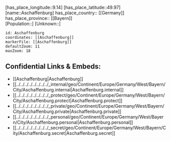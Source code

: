 ﻿---
location: [49.97,9.14] 
mapzoom: [7,12] 
mapmarker: city 
type: City
tags:
- geo/City


SpocWebEntityId: 28892
isDeleted: false
confidential: public

---
[has_place_longitude::9.14] 
[has_place_latitude::49.97] 
[name::Aschaffenburg] 
has_place_country:: [[Germany]]  
has_place_province:: [[Bayern]]  
[Population::] 
[Unknown::] 


```leaflet
id: Aschaffenburg
coordinates: [[Aschaffenburg]] 
markerFile: [[Aschaffenburg]] 
defaultZoom: 11 
maxZoom: 18
```


## Confidential Links & Embeds: 
- [[Aschaffenburg|Aschaffenburg]]  
- [[../../../../../../../../_internal/geo/Continent/Europe/Germany/West/Bayern/City/Aschaffenburg.internal|Aschaffenburg.internal]] 
- [[../../../../../../../../_protect/geo/Continent/Europe/Germany/West/Bayern/City/Aschaffenburg.protect|Aschaffenburg.protect]] 
- [[../../../../../../../../_private/geo/Continent/Europe/Germany/West/Bayern/City/Aschaffenburg.private|Aschaffenburg.private]] 
- [[../../../../../../../../_personal/geo/Continent/Europe/Germany/West/Bayern/City/Aschaffenburg.personal|Aschaffenburg.personal]] 
- [[../../../../../../../../_secret/geo/Continent/Europe/Germany/West/Bayern/City/Aschaffenburg.secret|Aschaffenburg.secret]] 
